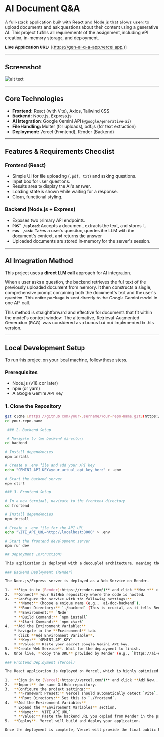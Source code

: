 # AI Document Q&A

A full-stack application built with React and Node.js that allows users to upload documents and ask questions about their content using a generative AI. This project fulfills all requirements of the assignment, including API creation, in-memory storage, and deployment.

**Live Application URL:** [(https://gen-ai-q-a-app.vercel.app/)]

---

## Screenshot


![alt text](Image.png)

---

## Core Technologies

* **Frontend:** React (with Vite), Axios, Tailwind CSS
* **Backend:** Node.js, Express.js
* **AI Integration:** Google Gemini API (`@google/generative-ai`)
* **File Handling:** Multer (for uploads), pdf.js (for text extraction)
* **Deployment:** Vercel (Frontend), Render (Backend)

---

## Features & Requirements Checklist

### Frontend (React)
-  Simple UI for file uploading (`.pdf`, `.txt`) and asking questions.
-  Input box for user questions.
-  Results area to display the AI's answer.
-  Loading state is shown while waiting for a response.
-  Clean, functional styling.

### Backend (Node.js + Express)
-  Exposes two primary API endpoints.
-  **`POST /upload`**: Accepts a document, extracts the text, and stores it.
-  **`POST /ask`**: Takes a user's question, queries the LLM with the document's context, and returns the answer.
-  Uploaded documents are stored in-memory for the server's session.

---

## AI Integration Method

This project uses a **direct LLM call** approach for AI integration.

When a user asks a question, the backend retrieves the full text of the previously uploaded document from memory. It then constructs a single, comprehensive prompt containing both the document's text and the user's question. This entire package is sent directly to the Google Gemini model in one API call.

This method is straightforward and effective for documents that fit within the model's context window. The alternative, Retrieval-Augmented Generation (RAG), was considered as a bonus but not implemented in this version.

---

## Local Development Setup

To run this project on your local machine, follow these steps.

### Prerequisites

* Node.js (v18.x or later)
* npm (or yarn)
* A Google Gemini API Key

### 1. Clone the Repository

```bash
git clone [https://github.com/your-username/your-repo-name.git](https://github.com/your-username/your-repo-name.git)
cd your-repo-name

 ### 2. Backend Setup

 # Navigate to the backend directory
cd backend

# Install dependencies
npm install

# Create a .env file and add your API key
echo "GEMINI_API_KEY=your_actual_api_key_here" > .env

# Start the backend server
npm start

### 3. Frontend Setup

# In a new terminal, navigate to the frontend directory
cd frontend

# Install dependencies
npm install

# Create a .env file for the API URL
echo "VITE_API_URL=http://localhost:8000" > .env

# Start the frontend development server
npm run dev

## Deployment Instructions

This application is deployed with a decoupled architecture, meaning the frontend and backend are hosted on separate services and communicate via API calls.

### Backend Deployment (Render)

The Node.js/Express server is deployed as a Web Service on Render.

1.  **Sign in to [Render](https://render.com/)** and click **New +** > **Web Service**.
2.  **Connect** your GitHub repository where the code is hosted.
3.  **Configure the service with the following settings:**
    * **Name:** Choose a unique name (e.g., `ai-doc-backend`).
    * **Root Directory:** `./backend` (This is crucial, as it tells Render where to find the backend code).
    * **Environment:** `Node`
    * **Build Command:** `npm install`
    * **Start Command:** `npm start`
4.  **Add the Environment Variable:**
    * Navigate to the **Environment** tab.
    * Click **Add Environment Variable**.
    * **Key:** `GEMINI_API_KEY`
    * **Value:** Paste your secret Google Gemini API key.
5.  **Create Web Service**. Wait for the deployment to finish.
6.  Once live, **copy the URL** provided by Render (e.g., `https://ai-doc-backend.onrender.com`). You will need this for the frontend deployment.

### Frontend Deployment (Vercel)

The React application is deployed on Vercel, which is highly optimized for modern frontends.

1.  **Sign in to [Vercel](https://vercel.com/)** and click **Add New...** > **Project**.
2.  **Import** the same GitHub repository.
3.  **Configure the project settings:**
    * **Framework Preset:** Vercel should automatically detect `Vite`.
    * **Root Directory:** Set this to `./frontend`.
4.  **Add the Environment Variable:**
    * Expand the **Environment Variables** section.
    * **Name:** `VITE_API_URL`
    * **Value:** Paste the backend URL you copied from Render in the previous step.
5.  **Deploy**. Vercel will build and deploy your application.

Once the deployment is complete, Vercel will provide the final public URL for your live application.